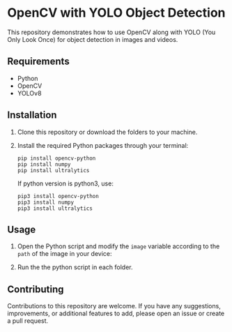 # OpenCV with YOLO Object Detection

This repository demonstrates how to use OpenCV along with YOLO (You Only Look Once) for object detection in images and videos.

## Requirements

- Python
- OpenCV
- YOLOv8


## Installation

1. Clone this repository or download the folders to your machine.

2. Install the required Python packages through your terminal:

   ```
   pip install opencv-python
   pip install numpy
   pip install ultralytics
   ```
   If python version is python3, use:
    ```
   pip3 install opencv-python
   pip3 install numpy
   pip3 install ultralytics
   ```

## Usage

1. Open the Python script and modify the `image` variable according to the `path` of the image in your device:

2. Run the the python script in each folder.


## Contributing

Contributions to this repository are welcome. If you have any suggestions, improvements, or additional features to add, please open an issue or create a pull request.
